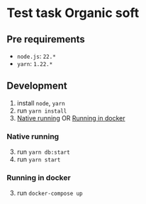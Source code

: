 # Test task Organic soft

## Pre requirements

- `node.js`: `22.*`
- `yarn`: `1.22.*`

## Development

1. install `node`, `yarn`
2. run `yarn install`
3. [Native running](#native-running) OR [Running in docker](#running-in-docker)

### Native running

3. run `yarn db:start`
4. run `yarn start`

### Running in docker

3. run `docker-compose up`
